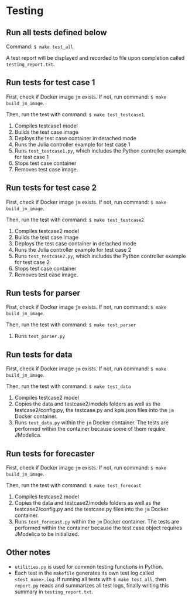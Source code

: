 # Testing

## Run all tests defined below
Command: ``$ make test_all``

A test report will be displayed and recorded to file upon completion called ``testing_report.txt``.

## Run tests for test case 1
First, check if Docker image ``jm`` exists.  If not, run command: ``$ make build_jm_image``.

Then, run the test with command: ``$ make test_testcase1``.

1. Compiles testcase1 model
2. Builds the test case image
3. Deploys the test case container in detached mode
4. Runs the Julia controller example for test case 1
5. Runs ``test_testcase1.py``, which includes the Python controller example for test case 1
6. Stops test case container
7. Removes test case image.


## Run tests for test case 2
First, check if Docker image ``jm`` exists.  If not, run command: ``$ make build_jm_image``.

Then, run the test with command: ``$ make test_testcase2``
1. Compiles testcase2 model
2. Builds the test case image
3. Deploys the test case container in detached mode
4. Runs the Julia controller example for test case 2
5. Runs ``test_testcase2.py``, which includes the Python controller example for test case 2
6. Stops test case container
7. Removes test case image.

## Run tests for parser
First, check if Docker image ``jm`` exists.  If not, run command: ``$ make build_jm_image``.

Then, run the test with command: ``$ make test_parser``
1. Runs ``test_parser.py``

## Run tests for data
First, check if Docker image ``jm`` exists.  If not, run command: ``$ make build_jm_image``.

Then, run the test with command: ``$ make test_data``
1. Compiles testcase2 model
2. Copies the data and testcase2/models folders as well as the testcase2/config.py, the testcase.py and kpis.json files into the ``jm`` Docker container.
3. Runs ``test_data.py`` within the ``jm`` Docker container. The tests are performed within the container because some of them require JModelica.

## Run tests for forecaster
First, check if Docker image ``jm`` exists.  If not, run command: ``$ make build_jm_image``.

Then, run the test with command: ``$ make test_forecast``
1. Compiles testcase2 model
2. Copies the data and testcase2/models folders as well as the testcase2/config.py
and the testcase.py files into the ``jm`` Docker container.
3. Runs ``test_forecast.py`` within the ``jm`` Docker container. The tests are performed within the container because the test case object requires JModelica
to be initialized.

## Other notes
- ``utilities.py`` is used for common testing functions in Python.
- Each test in the ``makefile`` generates its own test log called ``<test_name>.log``.  If running all tests with ``$ make test_all``, then ``report.py`` reads and summarizes all test logs, finally writing this summary in ``testing_report.txt``.
